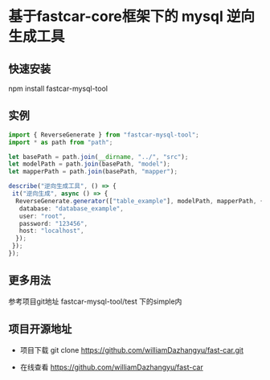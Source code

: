 # 基于fastcar-core框架下的 mysql 逆向生成工具

## 快速安装

npm install fastcar-mysql-tool

## 实例

```ts
import { ReverseGenerate } from "fastcar-mysql-tool";
import * as path from "path";

let basePath = path.join(__dirname, "../", "src");
let modelPath = path.join(basePath, "model");
let mapperPath = path.join(basePath, "mapper");

describe("逆向生成工具", () => {
 it("逆向生成", async () => {
  ReverseGenerate.generator(["table_example"], modelPath, mapperPath, {
   database: "database_example",
   user: "root",
   password: "123456",
   host: "localhost",
  });
 });
});
```

## 更多用法

参考项目git地址 fastcar-mysql-tool/test 下的simple内

## 项目开源地址

* 项目下载 git clone <https://github.com/williamDazhangyu/fast-car.git>

* 在线查看 <https://github.com/williamDazhangyu/fast-car>
